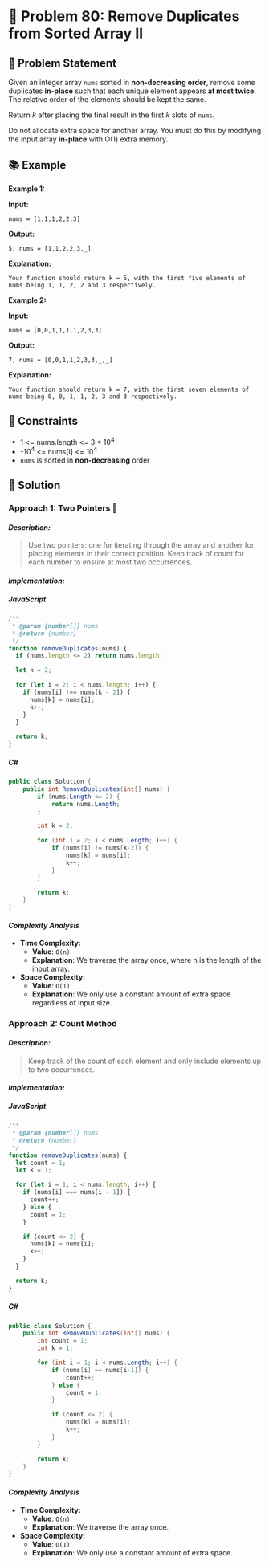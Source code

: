 # 💬 Problem 80: Remove Duplicates from Sorted Array II

## 📝 Problem Statement

Given an integer array `nums` sorted in **non-decreasing order**, remove some duplicates **in-place** such that each unique element appears **at most twice**. The relative order of the elements should be kept the same.

Return _k_ after placing the final result in the first _k_ slots of `nums`.

Do not allocate extra space for another array. You must do this by modifying the input array **in-place** with O(1) extra memory.

## 📚 Example

**Example 1:**

**Input:**

```
nums = [1,1,1,2,2,3]
```

**Output:**

```
5, nums = [1,1,2,2,3,_]
```

**Explanation:**

```
Your function should return k = 5, with the first five elements of nums being 1, 1, 2, 2 and 3 respectively.
```

**Example 2:**

**Input:**

```
nums = [0,0,1,1,1,1,2,3,3]
```

**Output:**

```
7, nums = [0,0,1,1,2,3,3,_,_]
```

**Explanation:**

```
Your function should return k = 7, with the first seven elements of nums being 0, 0, 1, 1, 2, 3 and 3 respectively.
```

## 📏 Constraints

- 1 <= nums.length <= 3 \* 10<sup>4</sup>
- -10<sup>4</sup> <= nums[i] <= 10<sup>4</sup>
- `nums` is sorted in **non-decreasing** order

## 🎯 Solution

### Approach 1: Two Pointers 🚀

#### _Description:_

> Use two pointers: one for iterating through the array and another for placing elements in their correct position. Keep track of count for each number to ensure at most two occurrences.

#### _Implementation:_

##### JavaScript

```javascript
/**
 * @param {number[]} nums
 * @return {number}
 */
function removeDuplicates(nums) {
  if (nums.length <= 2) return nums.length;

  let k = 2;

  for (let i = 2; i < nums.length; i++) {
    if (nums[i] !== nums[k - 2]) {
      nums[k] = nums[i];
      k++;
    }
  }

  return k;
}
```

##### C#

```csharp
public class Solution {
    public int RemoveDuplicates(int[] nums) {
        if (nums.Length <= 2) {
            return nums.Length;
        }

        int k = 2;

        for (int i = 2; i < nums.Length; i++) {
            if (nums[i] != nums[k-2]) {
                nums[k] = nums[i];
                k++;
            }
        }

        return k;
    }
}
```

#### _Complexity Analysis_

- **Time Complexity:**
  - **Value**: `O(n)`
  - **Explanation**: We traverse the array once, where n is the length of the input array.
- **Space Complexity:**
  - **Value**: `O(1)`
  - **Explanation**: We only use a constant amount of extra space regardless of input size.

### Approach 2: Count Method

#### _Description:_

> Keep track of the count of each element and only include elements up to two occurrences.

#### _Implementation:_

##### JavaScript

```javascript
/**
 * @param {number[]} nums
 * @return {number}
 */
function removeDuplicates(nums) {
  let count = 1;
  let k = 1;

  for (let i = 1; i < nums.length; i++) {
    if (nums[i] === nums[i - 1]) {
      count++;
    } else {
      count = 1;
    }

    if (count <= 2) {
      nums[k] = nums[i];
      k++;
    }
  }

  return k;
}
```

##### C#

```csharp
public class Solution {
    public int RemoveDuplicates(int[] nums) {
        int count = 1;
        int k = 1;

        for (int i = 1; i < nums.Length; i++) {
            if (nums[i] == nums[i-1]) {
                count++;
            } else {
                count = 1;
            }

            if (count <= 2) {
                nums[k] = nums[i];
                k++;
            }
        }

        return k;
    }
}
```

#### _Complexity Analysis_

- **Time Complexity:**
  - **Value**: `O(n)`
  - **Explanation**: We traverse the array once.
- **Space Complexity:**
  - **Value**: `O(1)`
  - **Explanation**: We only use a constant amount of extra space.
